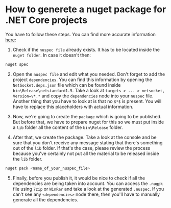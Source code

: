 # How to generete a nuget package for .NET Core projects

You have to follow these steps. You can find more accurate information [here](https://docs.microsoft.com/es-es/nuget/quickstart/create-and-publish-a-package):

1. Check if the `nuspec file` already exists. It has to be located inside the `nuget folder`. In case it doesn't then:

``` sh
nuget spec 
```

2. Open the `nuspec file` and edit what you needed. Don't forget to add the project `dependencies`. You can find this information by opening the `NetSocket.deps.json` file which can be found inside `bin\Release\netstandard1.5`. Take a look at `targets > ... > netsocket, Version=v*.*` and copy the `dependencies` node into your `nuspec` file. Another thing that you have to look at is that no `$*$` is present. You will have to replace this placeholders with actual information.
3. Now, we're going to create the `package` which is going to be published. But before that, we have to prepare nuget for this so we must put inside a `lib` folder all the content of the `bin\Release` folder.

4. After that, we create the package. Take a look at the console and be sure that you don't receive any message stating that there's something out of the `lib` folder. If that's the case, please review the process because you've certainly not put all the material to be released inside the `lib` folder.

``` sh
nuget pack <name_of_your_nuspec_file> 
```

5. Finally, before you publish it, it would be nice to check if all the dependencies are being taken into account. You can access the `.nugpk` file using `7zip` or `WinRar` and take a look at the generated `.nuspec`. If you can't see any `<dependencies>` node there, then you'll have to manually generate all the dependencies.